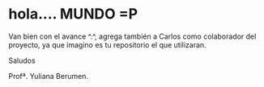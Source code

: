 # hola.... MUNDO =P

Van bien con el avance ^.^, agrega también a Carlos como colaborador del proyecto, ya que imagino es tu repositorio el que utilizaran.

Saludos

Profª. Yuliana Berumen.
